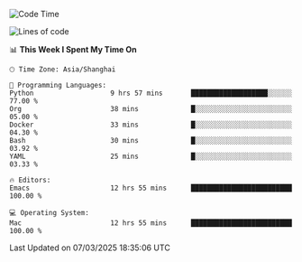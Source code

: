 <!--START_SECTION:waka-->
![Code Time](http://img.shields.io/badge/Code%20Time-2%2C565%20hrs%2051%20mins-blue)

![Lines of code](https://img.shields.io/badge/From%20Hello%20World%20I%27ve%20Written-335.2%20thousand%20lines%20of%20code-blue)

📊 **This Week I Spent My Time On** 

```text
🕑︎ Time Zone: Asia/Shanghai

💬 Programming Languages: 
Python                   9 hrs 57 mins       ███████████████████░░░░░░   77.00 % 
Org                      38 mins             █░░░░░░░░░░░░░░░░░░░░░░░░   05.00 % 
Docker                   33 mins             █░░░░░░░░░░░░░░░░░░░░░░░░   04.30 % 
Bash                     30 mins             █░░░░░░░░░░░░░░░░░░░░░░░░   03.92 % 
YAML                     25 mins             █░░░░░░░░░░░░░░░░░░░░░░░░   03.33 % 

🔥 Editors: 
Emacs                    12 hrs 55 mins      █████████████████████████   100.00 % 

💻 Operating System: 
Mac                      12 hrs 55 mins      █████████████████████████   100.00 % 
```


 Last Updated on 07/03/2025 18:35:06 UTC
<!--END_SECTION:waka-->
